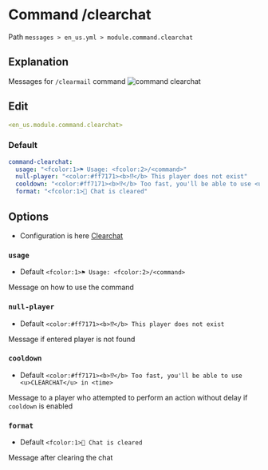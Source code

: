 # Command /clearchat
Path `messages > en_us.yml > module.command.clearchat`

## Explanation
Messages for `/clearmail` command
![command clearchat](/commandclearchat.png)

## Edit
```yaml
<en_us.module.command.clearchat>
```

### Default
```yaml
command-clearchat:
  usage: "<fcolor:1>⚑ Usage: <fcolor:2>/<command>"
  null-player: "<color:#ff7171><b>⁉</b> This player does not exist"
  cooldown: "<color:#ff7171><b>⁉</b> Too fast, you'll be able to use <u>CLEARCHAT</u> in <time>"
  format: "<fcolor:1>💬 Chat is cleared"
```

## Options

- Configuration is here [Clearchat](/en/config/module/command/command-clearchat/)

### `usage`
- Default `<fcolor:1>⚑ Usage: <fcolor:2>/<command>`

Message on how to use the command

### `null-player`
- Default `<color:#ff7171><b>⁉</b> This player does not exist`

Message if entered player is not found

### `cooldown`
- Default `<color:#ff7171><b>⁉</b> Too fast, you'll be able to use <u>CLEARCHAT</u> in <time>`

Message to a player who attempted to perform an action without delay if `cooldown` is enabled

### `format`
- Default `<fcolor:1>💬 Chat is cleared`

Message after clearing the chat


